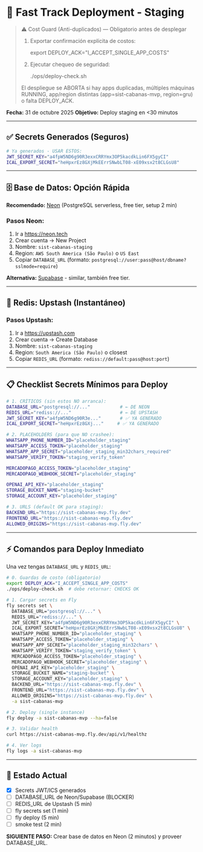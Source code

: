 # 🚀 Fast Track Deployment - Staging

> ⚠️ Cost Guard (Anti-duplicados) — Obligatorio antes de desplegar
>
> 1) Exportar confirmación explícita de costos:
>
>    export DEPLOY_ACK="I_ACCEPT_SINGLE_APP_COSTS"
>
> 2) Ejecutar chequeo de seguridad:
>
>    ./ops/deploy-check.sh
>
> El despliegue se ABORTA si hay apps duplicadas, múltiples máquinas RUNNING,
> app/region distintas (app=sist-cabanas-mvp, region=gru) o falta DEPLOY_ACK.

**Fecha:** 31 de octubre 2025
**Objetivo:** Deploy staging en <30 minutos

---

## ✅ Secrets Generados (Seguros)

```bash
# Ya generados - USAR ESTOS:
JWT_SECRET_KEY="a4fpW5ND6g90R3exxCRRYmx3OP5kacdkLin6FX5gyCI"
ICAL_EXPORT_SECRET="heHpxrEz8GXjMkEErrSNwbLT08-xE09xsx2t8CLGsU8"
```

---

## 🗄️ Base de Datos: Opción Rápida

**Recomendado:** [Neon](https://neon.tech) (PostgreSQL serverless, free tier, setup 2 min)

### Pasos Neon:
1. Ir a https://neon.tech
2. Crear cuenta → New Project
3. Nombre: `sist-cabanas-staging`
4. Region: `AWS South America (São Paulo)` o `US East`
5. Copiar `DATABASE_URL` (formato: `postgresql://user:pass@host/dbname?sslmode=require`)

**Alternativa:** [Supabase](https://supabase.com) - similar, también free tier.

---

## 🔴 Redis: Upstash (Instantáneo)

### Pasos Upstash:
1. Ir a https://upstash.com
2. Crear cuenta → Create Database
3. Nombre: `sist-cabanas-staging`
4. Region: `South America (São Paulo)` o closest
5. Copiar `REDIS_URL` (formato: `rediss://default:pass@host:port`)

---

## 📋 Checklist Secrets Mínimos para Deploy

```bash
# 1. CRÍTICOS (sin estos NO arranca):
DATABASE_URL="postgresql://..."           # ← DE NEON
REDIS_URL="rediss://..."                  # ← DE UPSTASH
JWT_SECRET_KEY="a4fpW5ND6g90R3e..."       # ✅ YA GENERADO
ICAL_EXPORT_SECRET="heHpxrEz8GXj..."     # ✅ YA GENERADO

# 2. PLACEHOLDERS (para que NO crashee):
WHATSAPP_PHONE_NUMBER_ID="placeholder_staging"
WHATSAPP_ACCESS_TOKEN="placeholder_staging"
WHATSAPP_APP_SECRET="placeholder_staging_min32chars_required"
WHATSAPP_VERIFY_TOKEN="staging_verify_token"

MERCADOPAGO_ACCESS_TOKEN="placeholder_staging"
MERCADOPAGO_WEBHOOK_SECRET="placeholder_staging"

OPENAI_API_KEY="placeholder_staging"
STORAGE_BUCKET_NAME="staging-bucket"
STORAGE_ACCOUNT_KEY="placeholder_staging"

# 3. URLS (default OK para staging):
BACKEND_URL="https://sist-cabanas-mvp.fly.dev"
FRONTEND_URL="https://sist-cabanas-mvp.fly.dev"
ALLOWED_ORIGINS="https://sist-cabanas-mvp.fly.dev"
```

---

## ⚡ Comandos para Deploy Inmediato

Una vez tengas `DATABASE_URL` y `REDIS_URL`:

```bash
# 0. Guardas de costo (obligatorio)
export DEPLOY_ACK="I_ACCEPT_SINGLE_APP_COSTS"
./ops/deploy-check.sh  # debe retornar: CHECKS OK

# 1. Cargar secrets en Fly
fly secrets set \
  DATABASE_URL="postgresql://..." \
  REDIS_URL="rediss://..." \
  JWT_SECRET_KEY="a4fpW5ND6g90R3exxCRRYmx3OP5kacdkLin6FX5gyCI" \
  ICAL_EXPORT_SECRET="heHpxrEz8GXjMkEErrSNwbLT08-xE09xsx2t8CLGsU8" \
  WHATSAPP_PHONE_NUMBER_ID="placeholder_staging" \
  WHATSAPP_ACCESS_TOKEN="placeholder_staging" \
  WHATSAPP_APP_SECRET="placeholder_staging_min32chars" \
  WHATSAPP_VERIFY_TOKEN="staging_verify_token" \
  MERCADOPAGO_ACCESS_TOKEN="placeholder_staging" \
  MERCADOPAGO_WEBHOOK_SECRET="placeholder_staging" \
  OPENAI_API_KEY="placeholder_staging" \
  STORAGE_BUCKET_NAME="staging-bucket" \
  STORAGE_ACCOUNT_KEY="placeholder_staging" \
  BACKEND_URL="https://sist-cabanas-mvp.fly.dev" \
  FRONTEND_URL="https://sist-cabanas-mvp.fly.dev" \
  ALLOWED_ORIGINS="https://sist-cabanas-mvp.fly.dev" \
  -a sist-cabanas-mvp

# 2. Deploy (single instance)
fly deploy -a sist-cabanas-mvp --ha=false

# 3. Validar health
curl https://sist-cabanas-mvp.fly.dev/api/v1/healthz

# 4. Ver logs
fly logs -a sist-cabanas-mvp
```

---

## 🎯 Estado Actual

- [x] Secrets JWT/ICS generados
- [ ] DATABASE_URL de Neon/Supabase (BLOCKER)
- [ ] REDIS_URL de Upstash (5 min)
- [ ] fly secrets set (1 min)
- [ ] fly deploy (5 min)
- [ ] smoke test (2 min)

**SIGUIENTE PASO:** Crear base de datos en Neon (2 minutos) y proveer DATABASE_URL.
